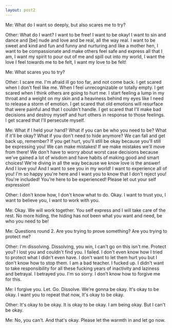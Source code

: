 ```yaml
---
layout: post2
---
```


Me: What do I want so deeply, but also scares me to try?

Other: What do I want? I want to be free! I want to be okay! I want to sin and dance and [be] nude and love and be real, all the way real.
I want to be sweet and kind and fun and funny and nurturing and like a mother hen, I want to be compassionate and make others feel safe
and express all that I am, I want my spirit to pour out of me and spill out into my world, I want the love I feel towards me to be felt, I want my love to be felt!

Me: What scares you to try?

Other: I scare me. I'm afraid ill go too far, and not come back. I get scared when I don't feel like me. When I feel unrecognizable or totally empty. I get scared when I think others
are going to hurt me. I start feeling a lump in my throat and a weight on my skin and a heaviness behind my eyes like I need to release a storm of emotion. I get scared that
old emotions will resurface that were painful and that I couldn't handle. I get scared that I'll make bad decisions and destroy myself and hurt others in response to those
feelings. I get scared that I'll persecute myself.

Me: What if I held your hand? What if you can be who you need to be? What if it'll be okay? What if you don't need to hide anymore? We can fall and get back up, remember?
If you get hurt, you'll still be okay because you'll still be expressing you! We can make mistakes! If we make mistakes we'll move from there! We don't have to worry about
worst case decisions because we've gained a lot of wisdom and have habits of making good and smart choices! We're diving in all the way because we know love is the answer!
And I love you! And I want to see you in my world! I want to experience all of you! I'm so happy you're here and I want you to know that I don't reject you! You're included!
You're here to be experienced! Please let out your self expression!

Other: I don't know how, I don't know what to do. Okay. I want to trust you, I want to believe you, I want to work with you.

Me: Okay. We will work together. You self express and I will take care of the rest. No more hiding, the hiding has not been what you want and need, be who you need to be!

Me: Questions round 2. Are you trying to prove something? Are you trying to protect me?

Other: I'm dissolving. Dissolving, you win, I can't go on this isn't me. Protect you? I lost you and couldn't find you. I failed. I don't even know how I tried to protect
what I didn't even have. I don't want to let them hurt you but I don't know how to stop them. I am a bad teacher. I fucked up. I didn't want to take responsibility for
all these fucking years of inactivity and laziness and betrayal. I betrayed you. I'm so sorry. I don't know how to forgive me for this.

Me: I forgive you. Let. Go. Dissolve. We're gonna be okay. It's okay to be okay. I want you to repeat that now, It's okay to be okay.

Other: It's okay to be okay. It is okay to be okay. I am being okay. But I can't be okay.

Me: No, you can't. And that's okay. Please let the warmth in and let go now.
